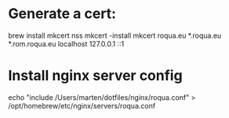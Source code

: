 # Generate a cert:

brew install mkcert nss
mkcert -install
mkcert roqua.eu \*.roqua.eu \*.rom.roqua.eu localhost 127.0.0.1 ::1

# Install nginx server config

echo "include /Users/marten/dotfiles/nginx/roqua.conf" > /opt/homebrew/etc/nginx/servers/roqua.conf
